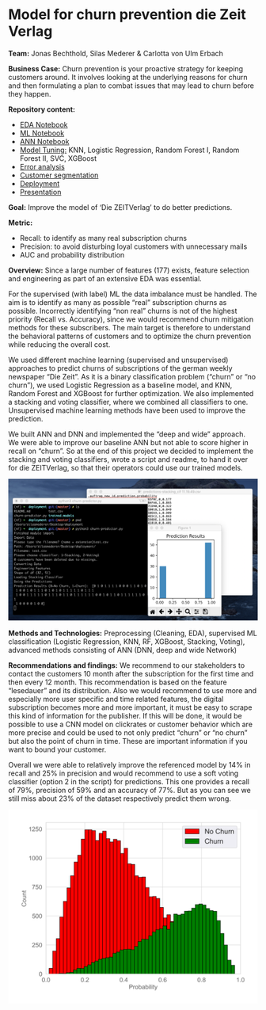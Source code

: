 # Model for churn prevention die Zeit Verlag

**Team:** Jonas Bechthold, Silas Mederer & Carlotta von Ulm Erbach

**Business Case:** Churn prevention is your proactive strategy for keeping customers around. It involves looking at the underlying reasons for churn and then formulating a plan to combat issues that may lead to churn before they happen.

**Repository content:**
- [EDA Notebook](/Capstone_Zeit_EDA.ipynb)
- [ML Notebook](/ML-Capstone_Zeit.ipynb)
- [ANN Notebook](/ANN-Capstone_Zeit.ipynb)
- [Model Tuning:](/ml-modelle) KNN, Logistic Regression, Random Forest I, Random Forest II, SVC, XGBoost
- [Error analysis](/customer_segmentation/ML-error_analysis.ipynb)
- [Customer segmentation](/customer_segmentation/Customer_segmentation_Selection_ML.ipynb)
- [Deployment](/deployment)
- [Presentation](/Capstone_Zeit_Presentation.pdf)
  
**Goal:** Improve the model of ‘Die ZEITVerlag’ to do better predictions.

**Metric:** 
* Recall: to identify as many real subscription churns  
* Precision: to avoid disturbing loyal customers with unnecessary mails 
* AUC and probability distribution

**Overview:** 
Since a large number of features (177) exists, feature selection and engineering as part of an extensive EDA was essential. 

For the supervised (with label) ML the data imbalance must be handled. The aim is to identify as many as possible “real” subscription churns as possible. Incorrectly identifying “non real” churns is not of the highest priority (Recall vs. Accuracy), since we would recommend churn mitigation methods for these subscribers. The main target is therefore to understand the behavioral patterns of customers and to optimize the churn prevention while reducing the overall cost. 

We used different machine learning (supervised and unsupervised) approaches to predict churns of subscriptions of the german weekly newspaper “Die Zeit”. As it is a binary classification problem (“churn” or “no churn”), we used Logistic Regression as a baseline model, and KNN, Random Forest and XGBoost for further optimization. We also implemented a stacking and voting classifier, where we combined all classifiers to one. Unsupervised machine learning methods have been used to improve the prediction. 

We built ANN and DNN and implemented the “deep and wide” approach. We were able to improve our baseline ANN but not able to score higher in recall on “churn”. So at the end of this project we decided to implement the stacking and voting classifiers, wrote a script and readme, to hand it over for die ZEITVerlag, so that their operators could use our trained models.

![Picture Deployment](deployment/script-screenshot.png)

**Methods and Technologies:** Preprocessing (Cleaning, EDA), supervised ML classification (Logistic Regression, KNN, RF, XGBoost, Stacking, Voting), advanced methods consisting of ANN (DNN, deep and wide Network)

**Recommendations and findings:** We recommend to our stakeholders to contact the customers 10 month after the subscription for the first time and then every 12 month. This recommendation is based on the feature “lesedauer” and its distribution. Also we would recommend to use more and especially more user specific and time related features, the digital subscription becomes more and more important, it must be easy to scrape this kind of information for the publisher. If this will be done, it would be possible to use a CNN model on clickrates or customer behavior which are more precise and could be used to not only predict “churn” or “no churn” but also the point of churn in time. These are important information if you want to bound your customer. 

Overall we were able to relatively improve the referenced model by 14% in recall and 25% in precision and would recommend to use a soft voting classifier (option 2 in the script) for predictions. This one provides a recall of 79%, precision of 59% and an accuracy of 77%. But as you can see we still miss about 23% of the dataset respectively predict them wrong. 

![Picture Scores](/plots/Probability_Distribution_Voting_Classifiert_soft_alone.png)

